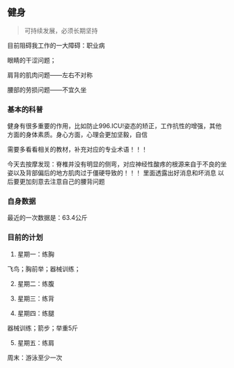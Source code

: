 ## 健身

> 可持续发展，必须长期坚持

目前阻碍我工作的一大障碍：职业病

眼睛的干涩问题；

肩背的肌肉问题——左右不对称

腰部的劳损问题——不宜久坐

### 基本的科普

健身有很多重要的作用，比如防止996.ICU!姿态的矫正，工作抗性的增强，其他方面的身体素质。身心方面，心理会更加坚毅，自信

需要多看看相关的教材，补充对应的专业术语！！！

今天去按摩发现：脊椎并没有明显的侧弯，对应神经性酸疼的根源来自于不良的坐姿以及背部偏后的地方肌肉过于僵硬导致的！！！
里面透露出好消息和坏消息
以后要更加刻意去注意自己的腰背问题

### 自身数据

最近的一次数据是：63.4公斤

### 目前的计划

1. 星期一：练胸

飞鸟；胸前举；器械训练；

2. 星期二：练腹

3. 星期三：练背

4. 星期四：练腿

器械训练；箭步；举重5斤

5. 星期五：练肩


周末：游泳至少一次